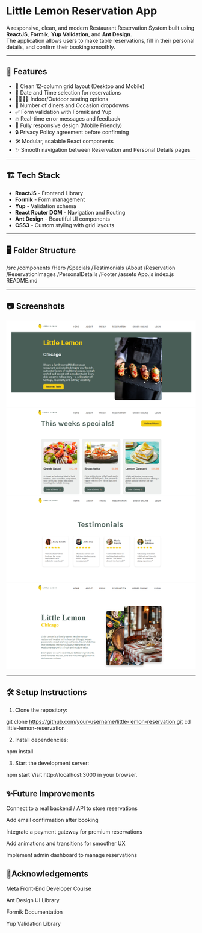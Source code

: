 # Little Lemon Reservation App

A responsive, clean, and modern Restaurant Reservation System built using **ReactJS**, **Formik**, **Yup Validation**, and **Ant Design**.  
The application allows users to make table reservations, fill in their personal details, and confirm their booking smoothly.

---

## 🚀 Features

- 🧹 Clean 12-column grid layout (Desktop and Mobile)
- 📆 Date and Time selection for reservations
- 👨‍👩‍👧‍👦 Indoor/Outdoor seating options
- 🧮 Number of diners and Occasion dropdowns
- ✅ Form validation with Formik and Yup
- 🔥 Real-time error messages and feedback
- 📱 Fully responsive design (Mobile Friendly)
- 🔒 Privacy Policy agreement before confirming
- 🛠 Modular, scalable React components
- ✨ Smooth navigation between Reservation and Personal Details pages

---

## 🏗️ Tech Stack

- **ReactJS** - Frontend Library
- **Formik** - Form management
- **Yup** - Validation schema
- **React Router DOM** - Navigation and Routing
- **Ant Design** - Beautiful UI components
- **CSS3** - Custom styling with grid layouts

---

## 🖥️ Folder Structure

/src /components /Hero /Specials /Testimonials /About /Reservation /ReservationImages /PersonalDetails /Footer /assets App.js index.js README.md

---

## 📷 Screenshots

![alt text](image.png)
![alt text](image-1.png)
![alt text](image-2.png)
![alt text](image-3.png)

---

## 🛠️ Setup Instructions

1. Clone the repository:

git clone https://github.com/your-username/little-lemon-reservation.git
cd little-lemon-reservation

2. Install dependencies:

npm install

3. Start the development server:

npm start
Visit http://localhost:3000 in your browser.

## ✨Future Improvements

Connect to a real backend / API to store reservations

Add email confirmation after booking

Integrate a payment gateway for premium reservations

Add animations and transitions for smoother UX

Implement admin dashboard to manage reservations

## 🧡Acknowledgements

Meta Front-End Developer Course

Ant Design UI Library

Formik Documentation

Yup Validation Library
